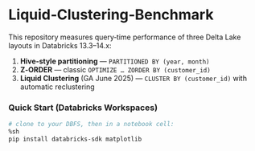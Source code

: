 # Liquid‑Clustering‑Benchmark

This repository measures query‑time performance of three Delta Lake layouts in Databricks 13.3–14.x:

1. **Hive‑style partitioning** — `PARTITIONED BY (year, month)`
2. **Z‑ORDER** — classic `OPTIMIZE … ZORDER BY (customer_id)`
3. **Liquid Clustering** (GA June 2025) — `CLUSTER BY (customer_id)` with automatic reclustering

### Quick Start (Databricks Workspaces)
```bash
# clone to your DBFS, then in a notebook cell:
%sh
pip install databricks‑sdk matplotlib
